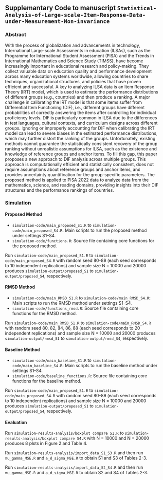 ## Supplemantary Code to manuscript ``Statistical-Analysis-of-Large-scale-Item-Response-Data-under-Measurement-Non-invariance``


### Abstract 

With the process of globalization and advancements in technology, International Large-scale Assessments in education (ILSAs), such as the Programme for International Student Assessment (PISA) and the Trends in International Mathematics and Science Study (TIMSS), have become increasingly important in educational research and policy-making. They collect valuable data on education quality and performance development across many education systems worldwide, allowing countries to share techniques, organizational structures, and policies that have proven efficient and successful. 
A key to analyzing ILSA data is an Item Response Theory (IRT) model, which is used to estimate the performance distributions of different groups (e.g., countries) and then produce a ranking. 
A major challenge in calibrating the IRT model is that some items suffer from Differential Item Functioning (DIF), i.e., different groups have different probabilities of correctly answering the items after controlling for individual proficiency levels. DIF is particularly common in ILSA due to the differences in test languages, cultural contexts, and curriculum designs across different groups. Ignoring or improperly accounting for DIF when calibrating the IRT model can lead to severe biases in the estimated performance distributions, which may further distort the ranking of the groups. Unfortunately,  existing methods cannot guarantee the statistically consistent recovery of the group ranking without unrealistic assumptions for ILSA, such as the existence and knowledge of reference groups and anchor items. To fill this gap, this paper proposes a new approach to DIF analysis across multiple groups. This approach is computationally efficient and statistically consistent, does not require assumptions about reference groups and anchor items, 
and provides uncertainty quantification for the group-specific parameters. 
The proposed method is applied to PISA 2022 data to analyze data from the mathematics, science, and reading domains, providing insights into their DIF structures and the performance rankings of countries. 

### Simulation 

#### Proposed Method
- `simulation-code/main_proposed_S1.R` to `simulation-code/main_proposed_S4.R`: Main scripts to run the proposed method under settings S1–S4.
- `simulation-code/functions.R`: Source file containing core functions for the proposed method.

Run `simulation-code/main_proposed_S1.R` to `simulation-code/main_proposed_S4.R` with random seed 80-89 (each seed corresponds to 10 independent replications) and sample size N = 10000 and 20000 produces `simulation-output/proposed_S1` to `simulation-output/proposed_S4`, respectively.

#### RMSD Method
- `simulation-code/main_RMSD_S1.R` to `simulation-code/main_RMSD_S4.R`: Main scripts to run the RMSD method under settings S1–S4.
- `simulation-code/functions_rmsd.R`: Source file containing core functions for the RMSD method.

Run `simulation-code/main_RMSD_S1.R` to `simulation-code/main_RMSD_S4.R` with random seed 80, 82, 84, 86, 88 (each seed corresponds to 20 independent replications) and sample size N = 10000 and 20000 produces `simulation-output/rmsd_S1` to `simulation-output/rmsd_S4`, respectively.

#### Baseline Method
- `simulation-code/main_baseline_S1.R` to `simulation-code/main_baseline_S4.R`: Main scripts to run the baseline method under settings S1–S4.
- `simulation-code/baseline_functions.R`: Source file containing core functions for the baseline method.

Run `simulation-code/main_proposed_S1.R` to `simulation-code/main_proposed_S4.R` with random seed 80-89 (each seed corresponds to 10 independent replications) and sample size N = 10000 and 20000 produces `simulation-output/proposed_S1` to `simulation-output/proposed_S4`, respectively.

#### Evaluation

Run `simulation-results-analysis/boxplot compare S1.R` to `simulation-results-analysis/boxplot compare S4.R` with N = 10000 and N = 20000 produces 8 plots in Figure 2 and Table 4.

Run `simulation-results-analysis/import_data_S1_S3.R` and then run `mu_gamma_MSE.R` and `a_d_sigma_MSE.R` to obtain S1 and S3 of Tables 2-3.

Run `simulation-results-analysis/import_data_S2_S4.R` and then run `mu_gamma_MSE.R` and `a_d_sigma_MSE.R` to obtain S2 and S4 of Tables 2-3.

